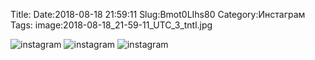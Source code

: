 Title:
Date:2018-08-18 21:59:11
Slug:Bmot0LIhs80
Category:Инстаграм
Tags:
image:2018-08-18_21-59-11_UTC_3_tntl.jpg

![instagram]({attach}images/2018-08-18_21-59-11_UTC_3.jpg)
![instagram]({attach}images/2018-08-18_21-59-11_UTC_1.jpg)
![instagram]({attach}images/2018-08-18_21-59-11_UTC_2.jpg)
